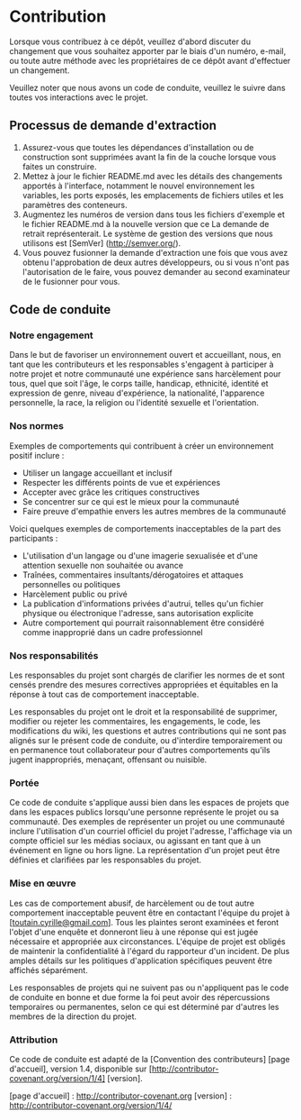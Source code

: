 # Contribution

Lorsque vous contribuez à ce dépôt, veuillez d'abord discuter du changement que vous souhaitez apporter par le biais d'un numéro,
e-mail, ou toute autre méthode avec les propriétaires de ce dépôt avant d'effectuer un changement. 

Veuillez noter que nous avons un code de conduite, veuillez le suivre dans toutes vos interactions avec le projet.

## Processus de demande d'extraction

1. Assurez-vous que toutes les dépendances d'installation ou de construction sont supprimées avant la fin de la couche lorsque vous faites un 
   construire.
2. Mettez à jour le fichier README.md avec les détails des changements apportés à l'interface, notamment le nouvel environnement 
   les variables, les ports exposés, les emplacements de fichiers utiles et les paramètres des conteneurs.
3. Augmentez les numéros de version dans tous les fichiers d'exemple et le fichier README.md à la nouvelle version que ce
   La demande de retrait représenterait. Le système de gestion des versions que nous utilisons est [SemVer] (http://semver.org/).
4. Vous pouvez fusionner la demande d'extraction une fois que vous avez obtenu l'approbation de deux autres développeurs, ou si vous 
   n'ont pas l'autorisation de le faire, vous pouvez demander au second examinateur de le fusionner pour vous.

## Code de conduite

### Notre engagement

Dans le but de favoriser un environnement ouvert et accueillant, nous, en tant que
les contributeurs et les responsables s'engagent à participer à notre projet et
notre communauté une expérience sans harcèlement pour tous, quel que soit l'âge, le corps
taille, handicap, ethnicité, identité et expression de genre, niveau d'expérience,
la nationalité, l'apparence personnelle, la race, la religion ou l'identité sexuelle et
l'orientation.

### Nos normes

Exemples de comportements qui contribuent à créer un environnement positif
inclure :

* Utiliser un langage accueillant et inclusif
* Respecter les différents points de vue et expériences
* Accepter avec grâce les critiques constructives
* Se concentrer sur ce qui est le mieux pour la communauté
* Faire preuve d'empathie envers les autres membres de la communauté

Voici quelques exemples de comportements inacceptables de la part des participants :

* L'utilisation d'un langage ou d'une imagerie sexualisée et d'une attention sexuelle non souhaitée ou
avance
* Traînées, commentaires insultants/dérogatoires et attaques personnelles ou politiques
* Harcèlement public ou privé
* La publication d'informations privées d'autrui, telles qu'un fichier physique ou électronique
  l'adresse, sans autorisation explicite
* Autre comportement qui pourrait raisonnablement être considéré comme inapproprié dans un
  cadre professionnel

### Nos responsabilités

Les responsables du projet sont chargés de clarifier les normes de
et sont censés prendre des mesures correctives appropriées et équitables en
la réponse à tout cas de comportement inacceptable.

Les responsables du projet ont le droit et la responsabilité de supprimer, modifier ou
rejeter les commentaires, les engagements, le code, les modifications du wiki, les questions et autres contributions
qui ne sont pas alignés sur le présent code de conduite, ou d'interdire temporairement ou
en permanence tout collaborateur pour d'autres comportements qu'ils jugent inappropriés,
menaçant, offensant ou nuisible.

### Portée

Ce code de conduite s'applique aussi bien dans les espaces de projets que dans les espaces publics
lorsqu'une personne représente le projet ou sa communauté. Des exemples de
représenter un projet ou une communauté inclure l'utilisation d'un courriel officiel du projet
l'adresse, l'affichage via un compte officiel sur les médias sociaux, ou agissant en tant que
à un événement en ligne ou hors ligne. La représentation d'un projet peut être
définies et clarifiées par les responsables du projet.

### Mise en œuvre

Les cas de comportement abusif, de harcèlement ou de tout autre comportement inacceptable peuvent être
en contactant l'équipe du projet à [toutain.cyrille@gmail.com]. Tous
les plaintes seront examinées et feront l'objet d'une enquête et donneront lieu à une réponse qui
est jugée nécessaire et appropriée aux circonstances. L'équipe de projet est
obligés de maintenir la confidentialité à l'égard du rapporteur d'un incident.
De plus amples détails sur les politiques d'application spécifiques peuvent être affichés séparément.

Les responsables de projets qui ne suivent pas ou n'appliquent pas le code de conduite en bonne et due forme
la foi peut avoir des répercussions temporaires ou permanentes, selon ce qui est déterminé par d'autres
les membres de la direction du projet.

### Attribution

Ce code de conduite est adapté de la [Convention des contributeurs] [page d'accueil], version 1.4,
disponible sur [http://contributor-covenant.org/version/1/4] [version].

[page d'accueil] : http://contributor-covenant.org
[version] : http://contributor-covenant.org/version/1/4/


